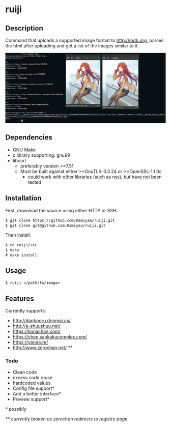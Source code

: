 # ruiji

## Description
Command that uploads a supported image format to http://iqdb.org,
parses the html after uploading and get a list of the images similar to it.

![Alt text](ruiji_screenshot.png?raw=true "ruiji")

## Dependencies
 - GNU Make
 - c library supporting: gnu99
 - libcurl
   - preferably version >=7.51
   - Must be built against either >=GnuTLS-3.3.24 or >=OpenSSL-1.1.0c
     - could work with other libraries (such as nss), but have not been tested

## Installation
First, download the source using either HTTP or SSH: 
```
$ git clone https://github.com/Kamiyaa/ruiji.git
$ git clone git@github.com:Kamiyaa/ruiji.git
```
Then install:
```
$ cd ruiji/src
$ make
# make install
```

## Usage
```
$ ruiji </path/to/image>
```

## Features
Currently supports:
 - http://danbooru.donmai.us/
 - http://e-shuushuu.net/
 - https://konachan.com/
 - https://chan.sankakucomplex.com/
 - https://yande.re/
 - http://www.zerochan.net/ **

### Todo
 - Clean code
  - excess code reuse
  - hardcoded values
 - Config file support*
 - Add a better interface*
 - Preview support*

_\* possibly_

_\*\* currently broken as zerochan redirects to registry page._
